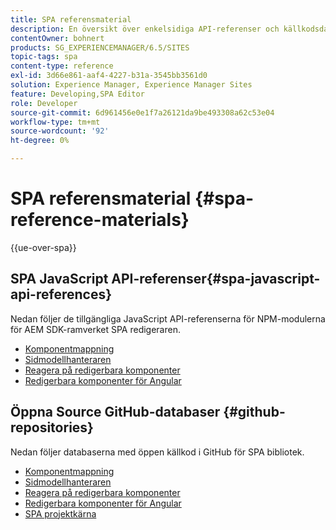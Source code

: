 ```yaml
---
title: SPA referensmaterial
description: En översikt över enkelsidiga API-referenser och källkodsdatabaser
contentOwner: bohnert
products: SG_EXPERIENCEMANAGER/6.5/SITES
topic-tags: spa
content-type: reference
exl-id: 3d66e861-aaf4-4227-b31a-3545bb3561d0
solution: Experience Manager, Experience Manager Sites
feature: Developing,SPA Editor
role: Developer
source-git-commit: 6d961456e0e1f7a26121da9be493308a62c53e04
workflow-type: tm+mt
source-wordcount: '92'
ht-degree: 0%

---
```



# SPA referensmaterial {#spa-reference-materials}

{{ue-over-spa}}

## SPA JavaScript API-referenser{#spa-javascript-api-references}

Nedan följer de tillgängliga JavaScript API-referenserna för NPM-modulerna för AEM SDK-ramverket SPA redigeraren.

* [Komponentmappning](https://www.npmjs.com/package/@adobe/aem-spa-component-mapping)
* [Sidmodellhanteraren](https://www.npmjs.com/package/@adobe/aem-spa-model-manager)
* [Reagera på redigerbara komponenter](https://www.npmjs.com/package/@adobe/aem-react-editable-components)
* [Redigerbara komponenter för Angular](https://www.npmjs.com/package/@adobe/aem-angular-editable-components)

## Öppna Source GitHub-databaser {#github-repositories}

Nedan följer databaserna med öppen källkod i GitHub för SPA bibliotek.

* [Komponentmappning](https://github.com/adobe/aem-spa-component-mapping)
* [Sidmodellhanteraren](https://github.com/adobe/aem-spa-page-model-manager)
* [Reagera på redigerbara komponenter](https://github.com/adobe/aem-react-editable-components)
* [Redigerbara komponenter för Angular](https://github.com/adobe/aem-angular-editable-components)
* [SPA projektkärna](https://github.com/adobe/aem-spa-project-core)
